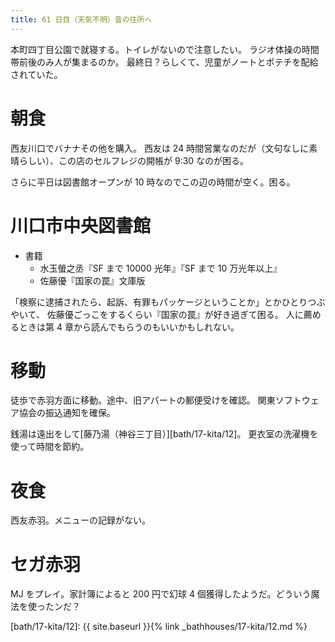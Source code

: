 ```yaml
---
title: 61 日目（天気不明）昔の住所へ
---
```


本町四丁目公園で就寝する。トイレがないので注意したい。
ラジオ体操の時間帯前後のみ人が集まるのか。
最終日？らしくて、児童がノートとポテチを配給されていた。

# 朝食

西友川口でバナナその他を購入。
西友は 24 時間営業なのだが（文句なしに素晴らしい）、この店のセルフレジの開帳が 9:30 なのが困る。

さらに平日は図書館オープンが 10 時なのでこの辺の時間が空く。困る。

# 川口市中央図書館

* 書籍
  * 水玉螢之丞『SF まで 10000 光年』『SF まで 10 万光年以上』
  * 佐藤優『国家の罠』文庫版

「検察に逮捕されたら、起訴、有罪もパッケージということか」とかひとりつぶやいて、
佐藤優ごっこをするくらい『国家の罠』が好き過ぎて困る。
人に薦めるときは第 4 章から読んでもらうのもいいかもしれない。

# 移動

徒歩で赤羽方面に移動。途中、旧アパートの郵便受けを確認。
関東ソフトウェア協会の振込通知を確保。

銭湯は遠出をして[藤乃湯（神谷三丁目）][bath/17-kita/12]。
更衣室の洗濯機を使って時間を節約。

# 夜食

西友赤羽。メニューの記録がない。

# セガ赤羽

MJ をプレイ。家計簿によると 200 円で幻球 4 個獲得したようだ。どういう魔法を使ったンだ？

[bath/17-kita/12]: {{ site.baseurl }}{% link _bathhouses/17-kita/12.md %}
